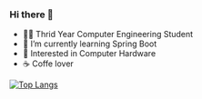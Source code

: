 ### Hi there 👋

- 👨‍🎓 Thrid Year Computer Engineering Student
- 🌱 I’m currently learning Spring Boot
- 🧠 Interested in Computer Hardware
- ☕ Coffe lover

[![Top Langs](https://github-readme-stats.vercel.app/api/top-langs/?username=MateuszSu&layout=compact)](https://github.com/anuraghazra/github-readme-stats)
